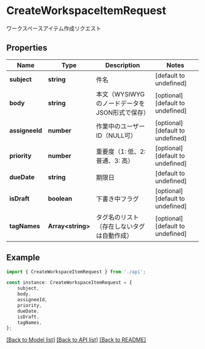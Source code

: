# CreateWorkspaceItemRequest

ワークスペースアイテム作成リクエスト

## Properties

Name | Type | Description | Notes
------------ | ------------- | ------------- | -------------
**subject** | **string** | 件名 | [default to undefined]
**body** | **string** | 本文（WYSIWYGのノードデータをJSON形式で保存） | [optional] [default to undefined]
**assigneeId** | **number** | 作業中のユーザーID（NULL可） | [optional] [default to undefined]
**priority** | **number** | 重要度（1: 低、2: 普通、3: 高） | [optional] [default to undefined]
**dueDate** | **string** | 期限日 | [default to undefined]
**isDraft** | **boolean** | 下書き中フラグ | [optional] [default to undefined]
**tagNames** | **Array&lt;string&gt;** | タグ名のリスト（存在しないタグは自動作成） | [optional] [default to undefined]

## Example

```typescript
import { CreateWorkspaceItemRequest } from './api';

const instance: CreateWorkspaceItemRequest = {
    subject,
    body,
    assigneeId,
    priority,
    dueDate,
    isDraft,
    tagNames,
};
```

[[Back to Model list]](../README.md#documentation-for-models) [[Back to API list]](../README.md#documentation-for-api-endpoints) [[Back to README]](../README.md)
